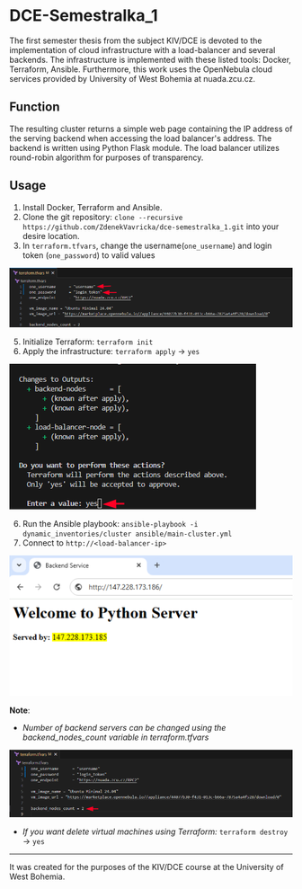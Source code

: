 # DCE-Semestralka_1
The first semester thesis from the subject KIV/DCE is devoted to the implementation of cloud infrastructure with a load-balancer and several backends. The infrastructure is implemented with these listed tools: Docker, Terraform, Ansible. Furthermore, this work uses the OpenNebula cloud services provided by University of West Bohemia at nuada.zcu.cz.

## Function
The resulting cluster returns a simple web page containing the IP address of the serving backend when accessing the load balancer's address. The backend is written using Python Flask module. The load balancer utilizes round-robin algorithm for purposes of transparency.

## Usage
1. Install Docker, Terraform and Ansible.
2. Clone the git repository: `clone --recursive https://github.com/ZdenekVavricka/dce-semestralka_1.git` into your desire location.
3. In `terraform.tfvars`, change the username(`one_username`) and login token (`one_password`) to valid values

<p align="left">
  <img src="images/terraform-tfvars-1.png" alt="Change username and login token">
</p>
   
5. Initialize Terraform: `terraform init`
6. Apply the infrastructure: `terraform apply` -> `yes`

<p align="left">
  <img src="images/terrafrom-apply.png" alt="terraform-apply">
</p>
  
6. Run the Ansible playbook: `ansible-playbook -i dynamic_inventories/cluster ansible/main-cluster.yml`
7. Connect to `http://<load-balancer-ip>`

<p align="left">
  <img src="images/backend.png" alt="Backend-server">
</p>

**Note**: 
- *Number of backend servers can be changed using the backend_nodes_count variable in terraform.tfvars*
  
<p align="left">
  <img src="images/terraform-tfvars-2.png" alt="Edit number of backend servers">
</p>

- *If you want delete virtual machines using Terraform:* `terraform destroy` -> `yes`


---

It was created for the purposes of the KIV/DCE course at the University of West Bohemia. 
